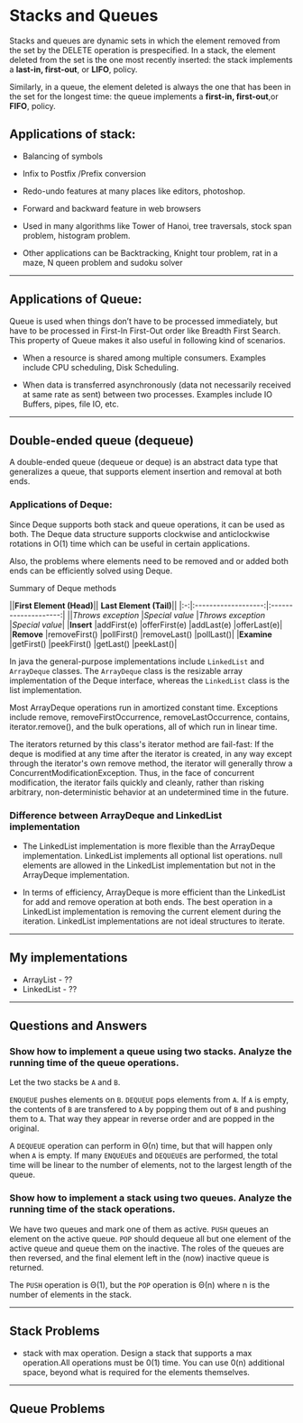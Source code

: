 # Stacks and Queues

Stacks and queues are dynamic sets in which the element removed from the set by the DELETE operation is prespecified. In a stack, the element deleted from the set is the one most recently inserted: the stack implements a **last-in, first-out**, or **LIFO**, policy. 

Similarly, in a queue, the element deleted is always the one that has been in the set for the longest time: the queue implements a **first-in, first-out**,or **FIFO**, policy.

## Applications of stack:

- Balancing of symbols

- Infix to Postfix /Prefix conversion

- Redo-undo features at many places like editors, photoshop.

- Forward and backward feature in web browsers
 
- Used in many algorithms like Tower of Hanoi, tree traversals, stock span problem, histogram problem.

- Other applications can be Backtracking, Knight tour problem, rat in a maze, N queen problem and sudoku solver

--- 

## Applications of Queue:

Queue is used when things don’t have to be processed immediately, but have to be processed in First-In First-Out order like Breadth First Search. This property of Queue makes it also useful in following kind of scenarios. 

- When a resource is shared among multiple consumers. Examples include CPU scheduling, Disk Scheduling.

- When data is transferred asynchronously (data not necessarily received at same rate as sent) between two processes. Examples include IO Buffers, pipes, file IO, etc.

---

## Double-ended queue (dequeue)	

A double-ended queue (dequeue or deque) is an abstract data type that generalizes a queue, that supports element insertion and removal at both ends.

### Applications of Deque:

Since Deque supports both stack and queue operations, it can be used as both. The Deque data structure supports clockwise and anticlockwise rotations in O(1) time which can be useful in certain applications.

Also, the problems where elements need to be removed and or added both ends can be efficiently solved using Deque.

Summary of Deque methods

||**First Element (Head)**||	**Last Element (Tail)**||
|:-:|:-------------------:|:--------------------:|
||*Throws exception*	|*Special value*	|*Throws exception*	|*Special value*|
|**Insert**		|addFirst(e)	|offerFirst(e)	|addLast(e)		|offerLast(e)|
|**Remove**		|removeFirst()	|pollFirst()	|removeLast()	|pollLast()|
|**Examine**	|getFirst()	|peekFirst()  	|getLast() 		|peekLast()|



In java the general-purpose implementations include `LinkedList` and `ArrayDeque` classes. The `ArrayDeque` class is the resizable array implementation of the Deque interface, whereas the `LinkedList` class is the list implementation.

Most ArrayDeque operations run in amortized constant time. Exceptions include remove, removeFirstOccurrence, removeLastOccurrence, contains, iterator.remove(), and the bulk operations, all of which run in linear time.

The iterators returned by this class's iterator method are fail-fast: If the deque is modified at any time after the iterator is created, in any way except through the iterator's own remove method, the iterator will generally throw a ConcurrentModificationException. Thus, in the face of concurrent modification, the iterator fails quickly and cleanly, rather than risking arbitrary, non-deterministic behavior at an undetermined time in the future.

### Difference between ArrayDeque and LinkedList implementation

- The LinkedList implementation is more flexible than the ArrayDeque implementation. LinkedList implements all optional list operations. null elements are allowed in the LinkedList implementation but not in the ArrayDeque implementation.

- In terms of efficiency, ArrayDeque is more efficient than the LinkedList for add and remove operation at both ends. The best operation in a LinkedList implementation is removing the current element during the iteration. LinkedList implementations are not ideal structures to iterate.

---

## My implementations

- ArrayList - ??
- LinkedList - ??

---


## Questions and Answers

### Show how to implement a queue using two stacks. Analyze the running time of the queue operations.

Let the two stacks be `A` and `B`.

`ENQUEUE` pushes elements on `B`. `DEQUEUE` pops elements from `A`. If `A` is empty, the contents of `B` are transfered to `A` by popping them out of `B` and pushing them to `A`. That way they appear in reverse order and are popped in the original.

A `DEQUEUE` operation can perform in Θ(n) time, but that will happen only when `A` is empty. If many `ENQUEUE`s and `DEQUEUE`s are performed, the total time will be linear to the number of elements, not to the largest length of the queue.

### Show how to implement a stack using two queues. Analyze the running time of the stack operations.

We have two queues and mark one of them as active. `PUSH` queues an element on the active queue. `POP` should dequeue all but one element of the active queue and queue them on the inactive. The roles of the queues are then reversed, and the final element left in the (now) inactive queue is returned.

The `PUSH` operation is Θ(1), but the `POP` operation is Θ(n) where n is the number of elements in the stack.

---

## Stack Problems

- stack with max operation. Design a stack that supports a max operation.All operations must be 0(1) time. You can use 0(n) additional space, beyond what is required for the elements themselves.

---

## Queue Problems
